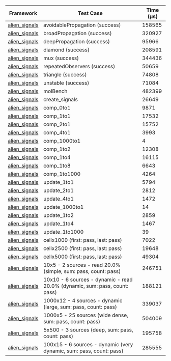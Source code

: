| Framework | Test Case | Time (μs) |
| --- | --- | --- |
| [alien_signals](https://github.com/medz/alien-signals-dart) | avoidablePropagation (success) | 158565 |
| [alien_signals](https://github.com/medz/alien-signals-dart) | broadPropagation (success) | 320927 |
| [alien_signals](https://github.com/medz/alien-signals-dart) | deepPropagation (success) | 95966 |
| [alien_signals](https://github.com/medz/alien-signals-dart) | diamond (success) | 208591 |
| [alien_signals](https://github.com/medz/alien-signals-dart) | mux (success) | 344436 |
| [alien_signals](https://github.com/medz/alien-signals-dart) | repeatedObservers (success) | 50659 |
| [alien_signals](https://github.com/medz/alien-signals-dart) | triangle (success) | 74808 |
| [alien_signals](https://github.com/medz/alien-signals-dart) | unstable (success) | 71084 |
| [alien_signals](https://github.com/medz/alien-signals-dart) | molBench | 482399 |
| [alien_signals](https://github.com/medz/alien-signals-dart) | create_signals | 26649 |
| [alien_signals](https://github.com/medz/alien-signals-dart) | comp_0to1 | 9871 |
| [alien_signals](https://github.com/medz/alien-signals-dart) | comp_1to1 | 17532 |
| [alien_signals](https://github.com/medz/alien-signals-dart) | comp_2to1 | 15752 |
| [alien_signals](https://github.com/medz/alien-signals-dart) | comp_4to1 | 3993 |
| [alien_signals](https://github.com/medz/alien-signals-dart) | comp_1000to1 | 4 |
| [alien_signals](https://github.com/medz/alien-signals-dart) | comp_1to2 | 12308 |
| [alien_signals](https://github.com/medz/alien-signals-dart) | comp_1to4 | 16115 |
| [alien_signals](https://github.com/medz/alien-signals-dart) | comp_1to8 | 6643 |
| [alien_signals](https://github.com/medz/alien-signals-dart) | comp_1to1000 | 4264 |
| [alien_signals](https://github.com/medz/alien-signals-dart) | update_1to1 | 5794 |
| [alien_signals](https://github.com/medz/alien-signals-dart) | update_2to1 | 2812 |
| [alien_signals](https://github.com/medz/alien-signals-dart) | update_4to1 | 1472 |
| [alien_signals](https://github.com/medz/alien-signals-dart) | update_1000to1 | 14 |
| [alien_signals](https://github.com/medz/alien-signals-dart) | update_1to2 | 2859 |
| [alien_signals](https://github.com/medz/alien-signals-dart) | update_1to4 | 1467 |
| [alien_signals](https://github.com/medz/alien-signals-dart) | update_1to1000 | 39 |
| [alien_signals](https://github.com/medz/alien-signals-dart) | cellx1000 (first: pass, last: pass) | 7022 |
| [alien_signals](https://github.com/medz/alien-signals-dart) | cellx2500 (first: pass, last: pass) | 19648 |
| [alien_signals](https://github.com/medz/alien-signals-dart) | cellx5000 (first: pass, last: pass) | 49304 |
| [alien_signals](https://github.com/medz/alien-signals-dart) | 10x5 - 2 sources - read 20.0% (simple, sum: pass, count: pass) | 246751 |
| [alien_signals](https://github.com/medz/alien-signals-dart) | 10x10 - 6 sources - dynamic - read 20.0% (dynamic, sum: pass, count: pass) | 188121 |
| [alien_signals](https://github.com/medz/alien-signals-dart) | 1000x12 - 4 sources - dynamic (large, sum: pass, count: pass) | 339037 |
| [alien_signals](https://github.com/medz/alien-signals-dart) | 1000x5 - 25 sources (wide dense, sum: pass, count: pass) | 504009 |
| [alien_signals](https://github.com/medz/alien-signals-dart) | 5x500 - 3 sources (deep, sum: pass, count: pass) | 195758 |
| [alien_signals](https://github.com/medz/alien-signals-dart) | 100x15 - 6 sources - dynamic (very dynamic, sum: pass, count: pass) | 285555 |
